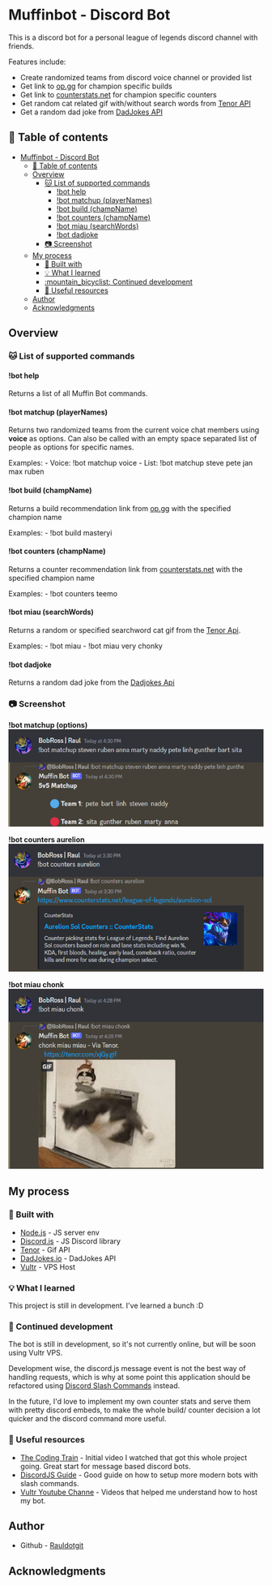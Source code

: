 # Muffinbot - Discord Bot

This is a discord bot for a personal league of legends discord channel with friends.

Features include:
  - Create randomized teams from discord voice channel or provided list 
  - Get link to [op.gg](https://op.gg/champions) for champion specific builds
  - Get link to [counterstats.net](https://counterstats.net/) for champion specific counters
  - Get random cat related gif with/without search words from [Tenor API](https://tenor.com/gifapi)
  - Get a random dad joke from [DadJokes API](https://dadjokes.io/)

  
## :book: Table of contents

- [Muffinbot - Discord Bot](#muffinbot---discord-bot)
  - [:book: Table of contents](#book-table-of-contents)
  - [Overview](#overview)
    - [:cat: List of supported commands](#cat-list-of-supported-commands)
      - [!bot help](#bot-help)
      - [!bot matchup (playerNames)](#bot-matchup-playernames)
      - [!bot build (champName)](#bot-build-champname)
      - [!bot counters (champName)](#bot-counters-champname)
      - [!bot miau (searchWords)](#bot-miau-searchwords)
      - [!bot dadjoke](#bot-dadjoke)
    - [:camera: Screenshot](#camera-screenshot)
  - [My process](#my-process)
    - [:wrench: Built with](#wrench-built-with)
    - [:bulb: What I learned](#bulb-what-i-learned)
    - [:mountain\_bicyclist: Continued development](#mountain_bicyclist-continued-development)
    - [:cake: Useful resources](#cake-useful-resources)
  - [Author](#author)
  - [Acknowledgments](#acknowledgments)


## Overview

### :cat: List of supported commands

  #### !bot help

  Returns a list of all Muffin Bot commands.
  
  #### !bot matchup (playerNames)

  Returns two randomized teams from the current voice chat members using **voice** as options. Can also be called with an empty space separated list of people as options for specific names.

  Examples:
    - Voice: !bot matchup voice
    - List: !bot matchup steve pete jan max ruben 

  #### !bot build (champName)

  Returns a build recommendation link from [op.gg](https://op.gg/champions/) with the specified champion name

  Examples:
    -  !bot build masteryi

  #### !bot counters (champName)

  Returns a counter recommendation link from [counterstats.net](https://counterstats.net) with the specified champion name

  Examples:
    -  !bot counters teemo

  #### !bot miau (searchWords)

  Returns a random or specified searchword cat gif from the [Tenor Api](https://tenor.com/gifapi).

  Examples:
    - !bot miau
    - !bot miau very chonky

  #### !bot dadjoke

  Returns a random dad joke from the [Dadjokes Api](https://dadjokes.io/)


### :camera: Screenshot

**!bot matchup (options)**
![Matchup Image](/public/screenshots/screenshot_matchup.png?raw=true "!bot matchup (options)")

**!bot counters aurelion**
![Counters Image](/public/screenshots/screenshot_counters.png?raw=true "!bot counters aurelion")

**!bot miau chonk**
![Miau Image](/public/screenshots/screenshot_miau.png?raw=true "!bot miau chonk")

<!-- ### :link: Links

- Live Site URL: [Add live site URL here](https://your-live-site-url.com) -->

## My process

### :wrench: Built with

- [Node.js](https://nodejs.org/) - JS server env
- [Discord.js](https://reactjs.org/) - JS Discord library
- [Tenor](https://tenor.com/gifapi) - Gif API 
- [DadJokes.io](https://dadjokes.io/) - DadJokes API
- [Vultr](https://vultr.com/) - VPS Host 

### :bulb: What I learned

This project is still in development. I've learned a bunch :D 

### :mountain_bicyclist: Continued development

The bot is still in development, so it's not currently online, but will be soon using Vultr VPS.

Development wise, the discord.js message event is not the best way of handling requests, which is why at some point this application should be refactored using [Discord Slash Commands](https://discordjs.guide/creating-your-bot/slash-commands.html) instead.

In the future, I'd love to implement my own counter stats and serve them with pretty discord embeds, to make the whole build/ counter decision a lot quicker and the discord command more useful.

### :cake: Useful resources

- [The Coding Train](https://www.youtube.com/watch?v=7A-bnPlxj4k&list=PLRqwX-V7Uu6avBYxeBSwF48YhAnSn_sA4) - Initial video I watched that got this whole project going. Great start for message based discord bots.
- [DiscordJS Guide](https://discordjs.guide/#before-you-begin) - Good guide on how to setup more modern bots with slash commands.
- [Vultr Youtube Channe](https://www.youtube.com/@vultr) - Videos that helped me understand how to host my bot.

## Author

- Github - [Rauldotgit](https://github/rauldotgit)


## Acknowledgments




